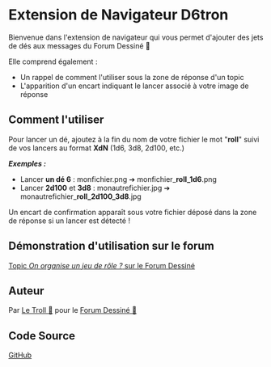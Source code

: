 # Extension de Navigateur D6tron

Bienvenue dans l'extension de navigateur qui vous permet d'ajouter des jets de dés aux messages du Forum Dessiné 🎲

Elle comprend également :
- Un rappel de comment l'utiliser sous la zone de réponse d'un topic
- L'apparition d'un encart indiquant le lancer associé à votre image de réponse 

## Comment l'utiliser 

Pour lancer un dé, ajoutez à la fin du nom de votre fichier le mot "**roll**" suivi de vos lancers au format **XdN** (1d6, 3d8, 2d100, etc.)

**_Exemples :_**
- Lancer **un dé 6** :            monfichier.png      ➔  monfichier_**roll_1d6**.png
- Lancer **2d100** et **3d8** :   monautrefichier.jpg ➔  monautrefichier_**roll_2d100_3d8**.jpg

Un encart de confirmation apparaît sous votre fichier déposé dans la zone de réponse si un lancer est détecté !

## Démonstration d'utilisation sur le forum

[Topic _On organise un jeu de rôle ?_ sur le Forum Dessiné](https://www.forum-dessine.fr/forum/3330/on-organise-un-jeu-de-role#post_12)

## Auteur

Par [Le Troll 🍄](https://www.forum-dessine.fr/auteurs/le-troll) pour le [Forum Dessiné 🍋](https://www.forum-dessine.fr/)

## Code Source

[GitHub](https://github.com/KalonSall/D6tron)
